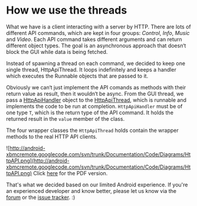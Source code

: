 # How we use the threads #

What we have is a client interacting with a server by HTTP. There are lots of different API commands, which are kept in four groups: _Control_, _Info_, _Music_ and _Video_. Each API command takes different arguments and can return different object types. The goal is an asynchronous approach that doesn‘t block the GUI while data is being fetched.

Instead of spawning a thread on each command, we decided to keep one single thread, HttpApiThread. It loops indefinitely and keeps a handler which executes the Runnable objects that are passed to it.

Obviously we can‘t just implement the API comands as methods with their return value as result, then it wouldn‘t be async. From the GUI thread, we pass a [HttpApiHandler](http://code.google.com/p/android-xbmcremote/source/browse/trunk/XBMC+Remote/src/org/xbmc/android/backend/httpapi/HttpApiHandler.java) object to the [HttpApiThread](http://code.google.com/p/android-xbmcremote/source/browse/trunk/XBMC%20Remote/src/org/xbmc/android/backend/httpapi/HttpApiHandler.java), which is runnable and implements the code to be run at completion. `HttpApiHandler` must be of one type `T`, which is the return type of the API command. It holds the returned result in the `value` member of the class.

The four wrapper classes the `HttpApiThread` holds contain the wrapper methods to the real HTTP API clients.

![http://android-xbmcremote.googlecode.com/svn/trunk/Documentation/Code/Diagrams/HttpAPI.png](http://android-xbmcremote.googlecode.com/svn/trunk/Documentation/Code/Diagrams/HttpAPI.png)
Click [here](http://android-xbmcremote.googlecode.com/svn/trunk/Graphics/Diagrams/HttpAPI.pdf) for the PDF version.

That's what we decided based on our limited Android experience. If you're an experienced developer and know better, please let us know via the [forum](http://xbmc.org/forum/showthread.php?t=55346) or the [issue tracker](http://code.google.com/p/android-xbmcremote/issues/list). :)